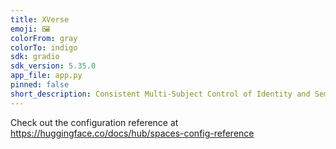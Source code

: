 ```yaml
---
title: XVerse
emoji: 🖼️
colorFrom: gray
colorTo: indigo
sdk: gradio
sdk_version: 5.35.0
app_file: app.py
pinned: false
short_description: Consistent Multi-Subject Control of Identity and Semantic
---
```


Check out the configuration reference at https://huggingface.co/docs/hub/spaces-config-reference